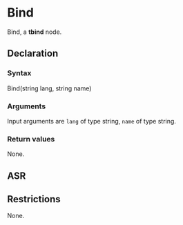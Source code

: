 <!-- This is an automatically generated file. Do not edit it manually. -->

# Bind

Bind, a **tbind** node.

## Declaration

### Syntax

Bind(string lang, string name)

### Arguments
Input arguments are `lang` of type string, `name` of type string.

### Return values

None.

## ASR

<!-- Generate ASR using pickle. -->

## Restrictions

<!-- Generated from asr_verify.cpp. -->
None.